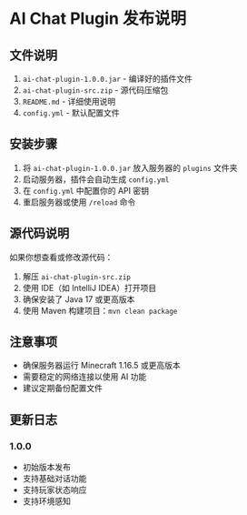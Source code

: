 # AI Chat Plugin 发布说明

## 文件说明
1. `ai-chat-plugin-1.0.0.jar` - 编译好的插件文件
2. `ai-chat-plugin-src.zip` - 源代码压缩包
3. `README.md` - 详细使用说明
4. `config.yml` - 默认配置文件

## 安装步骤
1. 将 `ai-chat-plugin-1.0.0.jar` 放入服务器的 `plugins` 文件夹
2. 启动服务器，插件会自动生成 `config.yml`
3. 在 `config.yml` 中配置你的 API 密钥
4. 重启服务器或使用 `/reload` 命令

## 源代码说明
如果你想查看或修改源代码：
1. 解压 `ai-chat-plugin-src.zip`
2. 使用 IDE（如 IntelliJ IDEA）打开项目
3. 确保安装了 Java 17 或更高版本
4. 使用 Maven 构建项目：`mvn clean package`

## 注意事项
- 确保服务器运行 Minecraft 1.16.5 或更高版本
- 需要稳定的网络连接以使用 AI 功能
- 建议定期备份配置文件

## 更新日志
### 1.0.0
- 初始版本发布
- 支持基础对话功能
- 支持玩家状态响应
- 支持环境感知 